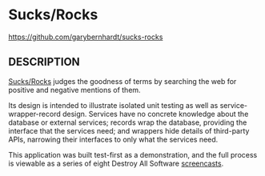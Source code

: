 # Sucks/Rocks

https://github.com/garybernhardt/sucks-rocks

## DESCRIPTION

[Sucks/Rocks](http://sucks-rocks.com) judges the goodness of terms by searching the web for positive and negative mentions of them.

Its design is intended to illustrate isolated unit testing as well as service-wrapper-record design. Services have no concrete knowledge about the database or external services; records wrap the database, providing the interface that the services need; and wrappers hide details of third-party APIs, narrowing their interfaces to only what the services need.

This application was built test-first as a demonstration, and the full process is viewable as a series of eight Destroy All Software [screencasts](https://www.destroyallsoftware.com/screencasts).

